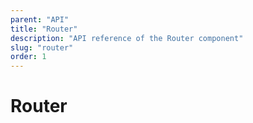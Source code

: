 ```yaml
---
parent: "API"
title: "Router"
description: "API reference of the Router component"
slug: "router"
order: 1
---
```


# Router
